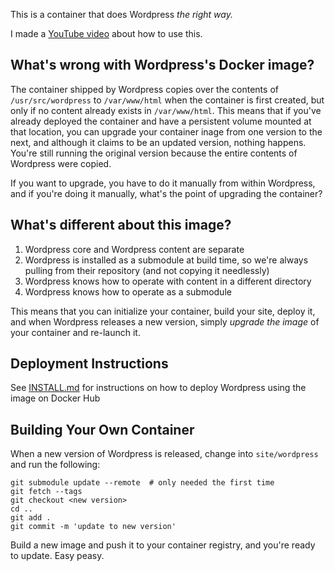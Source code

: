 This is a container that does Wordpress _the right way._

I made a [YouTube video](https://www.youtube.com/watch?v=c5c9yVtQGbU) about how to use this.

## What's wrong with Wordpress's Docker image?

The container shipped by Wordpress copies over the contents of `/usr/src/wordpress` to `/var/www/html` when the container is first created, but only if no content already exists in `/var/www/html`. This means that if you've already deployed the container and have a persistent volume mounted at that location, you can upgrade your container inage from one version to the next, and although it claims to be an updated version, nothing happens. You're still running the original version because the entire contents of Wordpress were copied.

If you want to upgrade, you have to do it manually from within Wordpress, and if you're doing it manually, what's the point of upgrading the container?

## What's different about this image?

1. Wordpress core and Wordpress content are separate
2. Wordpress is installed as a submodule at build time, so we're always pulling from their repository (and not copying it needlessly)
3. Wordpress knows how to operate with content in a different directory
4. Wordpress knows how to operate as a submodule

This means that you can initialize your container, build your site, deploy it, and when Wordpress releases a new version, simply _upgrade the image_ of your container and re-launch it.

## Deployment Instructions

See [INSTALL.md](INSTALL.md) for instructions on how to deploy Wordpress using the image on Docker Hub

## Building Your Own Container

When a new version of Wordpress is released, change into `site/wordpress` and run the following:

```
git submodule update --remote  # only needed the first time
git fetch --tags
git checkout <new version>
cd ..
git add .
git commit -m 'update to new version'
```

Build a new image and push it to your container registry, and you're ready to update. Easy peasy.


